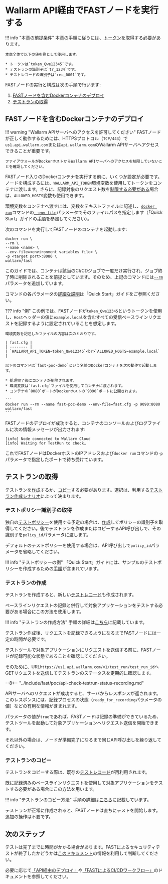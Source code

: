 [anchor-node]:                      #deployment-of-the-docker-container-with-the-fast-node
[anchor-testrun]:                   #obtaining-a-test-run
[anchor-testrun-creation]:          #creating-a-test-run
[anchor-testrun-copying]:           #copying-a-test-run

[doc-limit-requests]:               ../operations/env-variables.md#limiting-the-number-of-requests-to-be-recorded
[doc-get-token]:                    prerequisites.md#anchor-token
[doc-testpolicy]:                   ../operations/internals.md#fast-test-policy
[doc-inactivity-timeout]:           ../operations/internals.md#test-run
[doc-allowed-hosts-example]:        ../qsg/deployment.md#3-prepare-a-file-containing-the-necessary-environment-variables
[doc-testpolicy-creation-example]:  ../qsg/test-preparation.md#2-create-a-test-policy-targeted-at-xss-vulnerabilities
[doc-docker-run-fast]:              ../qsg/deployment.md#4-deploy-the-fast-node-docker-container
[doc-state-description]:            ../operations/check-testrun-status.md
[doc-testing-scenarios]:            ../operations/internals.md#test-run
[doc-testrecord]:                   ../operations/internals.md#test-record
[doc-create-testrun]:               ../operations/create-testrun.md
[doc-copy-testrun]:                 ../operations/copy-testrun.md
[doc-waiting-for-tests]:            waiting-for-tests.md

[link-wl-portal-new-policy]:        https://us1.my.wallarm.com/testing/policies/new#general

[link-docker-envfile]:              https://docs.docker.com/engine/reference/commandline/run/#set-environment-variables--e---env---env-file
[link-docker-run]:                  https://docs.docker.com/engine/reference/commandline/run/
[link-docker-rm]:                   https://docs.docker.com/engine/reference/run/#clean-up---rm

[doc-integration-overview]:         integration-overview.md
[doc-integration-overview-api]:     integration-overview-api.md


# Wallarm API経由でFASTノードを実行する

!!! info "本章の前提条件"
    本章の手順に従うには、[トークン][doc-get-token]を取得する必要があります。
    
    本章全体で以下の値を例として使用します。
    
    * トークンは`token_Qwe12345`です。
    * テストランの識別子は`tr_1234`です。
    * テストレコードの識別子は`rec_0001`です。

FASTノードの実行と構成は次の手順で行います:
1.  [FASTノードを含むDockerコンテナのデプロイ][anchor-node]
2.  [テストランの取得][anchor-testrun]

## FASTノードを含むDockerコンテナのデプロイ

!!! warning "Wallarm APIサーバへのアクセスを許可してください"
    FASTノードが正しく動作するためには、HTTPSプロトコル（`TCP/443`）で`us1.api.wallarm.com`または`api.wallarm.com`のWallarm APIサーバへアクセスできることが重要です。
    
    ファイアウォールがDockerホストからWallarm APIサーバへのアクセスを制限していないことを確認してください。

FASTノード入りのDockerコンテナを実行する前に、いくつか設定が必要です。ノードを構成するには、`WALLARM_API_TOKEN`環境変数を使用してトークンをコンテナに渡します。さらに、記録対象のリクエスト数を[制限する必要がある][doc-limit-requests]場合は、`ALLOWED_HOSTS`変数も使用できます。

環境変数をコンテナへ渡すには、変数をテキストファイルに記述し、[`docker run`][link-docker-run]コマンドの[`--env-file`][link-docker-envfile]パラメータでそのファイルパスを指定します（「Quick Start」ガイドの[手順][doc-docker-run-fast]を参照してください）。

次のコマンドを実行してFASTノードのコンテナを起動します:

```
docker run \ 
--rm \
--name <name> \
--env-file=<environment variables file> \
-p <target port>:8080 \
wallarm/fast 
```

このガイドでは、コンテナは該当のCI/CDジョブで一度だけ実行され、ジョブ終了時に削除されることを前提としています。そのため、上記のコマンドには[`--rm`][link-docker-rm]パラメータを追加しています。

コマンドの各パラメータの[詳細な説明][doc-docker-run-fast]は「Quick Start」ガイドをご参照ください。

??? info "例"
    この例では、FASTノードが`token_Qwe12345`というトークンを使用し、`Host`ヘッダーの値に`example.local`を含むすべての受信ベースラインリクエストを記録するように設定されていることを想定します。  

    環境変数を記述したファイルの内容は次のとおりです。

    | fast.cfg |
    | -------- |
    | `WALLARM_API_TOKEN=token_Qwe12345`<br>`ALLOWED_HOSTS=example.local` |

    以下のコマンドは`fast-poc-demo`という名前のDockerコンテナを次の動作で起動します。
    
    * 処理完了後にコンテナが削除されます。
    * 環境変数は`fast.cfg`ファイルを使用してコンテナに渡されます。 
    * コンテナの`8080`ポートがDockerホストの`9090`ポートに公開されます。

    ```
    docker run --rm --name fast-poc-demo --env-file=fast.cfg -p 9090:8080  wallarm/fast
    ```

FASTノードのデプロイが成功すると、コンテナのコンソールおよびログファイルに次の情報メッセージが出力されます:

```
[info] Node connected to Wallarm Cloud
[info] Waiting for TestRun to check…
```

これでFASTノードはDockerホストのIPアドレスおよび`docker run`コマンドの`-p`パラメータで指定したポートで待ち受けています。

## テストランの取得

テストランを[作成][anchor-testrun-creation]するか、[コピー][anchor-testrun-copying]する必要があります。選択は、利用する[テストラン作成シナリオ][doc-testing-scenarios]によって決まります。

### テストポリシー識別子の取得

独自の[テストポリシー][doc-testpolicy]を使用する予定の場合は、[作成][link-wl-portal-new-policy]してポリシーの識別子を取得してください。後でテストランを作成またはコピーするAPI呼び出しで、その識別子を`policy_id`パラメータに渡します。 

デフォルトのテストポリシーを使用する場合は、API呼び出しで`policy_id`パラメータを省略してください。

!!! info "テストポリシーの例"
    「Quick Start」ガイドには、サンプルのテストポリシーを作成するための[手順][doc-testpolicy-creation-example]が含まれています。

### テストランの作成

テストランを作成すると、新しい[テストレコード][doc-testrecord]も作成されます。

ベースラインリクエストの記録と併行して対象アプリケーションをテストする必要がある場合にこの方法を使用します。

!!! info "テストランの作成方法"
    手順の詳細は[こちら][doc-create-testrun]に記載しています。

テストラン作成後、リクエストを記録できるようになるまでFASTノードには一定の時間が必要です。

テストツールで対象アプリケーションにリクエストを送信する前に、FASTノードが記録可能な状態であることを確認してください。

そのために、URL`https://us1.api.wallarm.com/v1/test_run/test_run_id`へGETリクエストを送信してテストランのステータスを定期的に確認します。

--8<-- "../include/fast/poc/api-check-testrun-status-recording.md"

APIサーバへのリクエストが成功すると、サーバからレスポンスが返されます。このレスポンスには、記録プロセスの状態（`ready_for_recording`パラメータの値）などの有用な情報が含まれます。

パラメータの値が`true`であれば、FASTノードは記録の準備ができているため、テストツールを起動して対象アプリケーションへリクエスト送信を開始できます。

それ以外の場合は、ノードが準備完了になるまで同じAPI呼び出しを繰り返してください。

### テストランのコピー

テストランをコピーする際は、既存の[テストレコード][doc-testrecord]が再利用されます。

既に記録済みのベースラインリクエストを使用して対象アプリケーションをテストする必要がある場合にこの方法を用います。

!!! info "テストランのコピー方法"
    手順の詳細は[こちら][doc-copy-testrun]に記載しています。

テストランが正常に作成されると、FASTノードは直ちにテストを開始します。追加の操作は不要です。

## 次のステップ

テストは完了までに時間がかかる場合があります。FASTによるセキュリティテストが終了したかどうかは[このドキュメント][doc-waiting-for-tests]の情報を利用して判断してください。

必要に応じて[「API経由のデプロイ」][doc-integration-overview-api]や[「FASTによるCI/CDワークフロー」][doc-integration-overview]のドキュメントを参照してください。